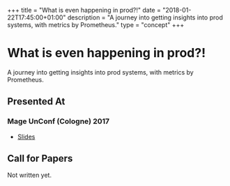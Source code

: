+++
title = "What is even happening in prod?!"
date = "2018-01-22T17:45:00+01:00"
description = "A journey into getting insights into prod systems, with metrics by Prometheus."
type = "concept"
+++

# What is even happening in prod?!

A journey into getting insights into prod systems, with metrics by Prometheus.

## Presented At

### Mage UnConf (Cologne) 2017

* [Slides](/slides/what-is-even-happening-in-prod/2018-10-28.pdf)

## Call for Papers

Not written yet.
